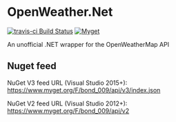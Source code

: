 # OpenWeather.Net

[![travis-ci Build Status][travis-ci-badge]][travis-ci-page]
[![Myget][myget-badge]][myget-page]

An unofficial .NET wrapper for the OpenWeatherMap API

## Nuget feed

NuGet V3 feed URL (Visual Studio 2015+): <https://www.myget.org/F/bond_009/api/v3/index.json>

NuGet V2 feed URL (Visual Studio 2012+): <https://www.myget.org/F/bond_009/api/v2>

[travis-ci-badge]: https://api.travis-ci.org/Bond-009/OpenWeather.Net.svg?branch=master
[travis-ci-page]: https://travis-ci.org/Bond-009/OpenWeather.Net
[myget-badge]: https://img.shields.io/myget/bond_009/v/OpenWeather.Net.svg
[myget-page]: https://www.myget.org/feed/Packages/bond_009
